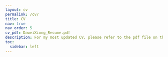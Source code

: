 ```yaml
---
layout: cv
permalink: /cv/
title: CV
nav: true
nav_order: 5
cv_pdf: DaweiXiong_Resume.pdf
description: For my most updated CV, please refer to the pdf file on the top right.
toc:
  sidebar: left
---
```

